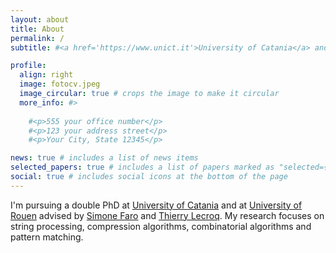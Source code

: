 ```yaml
---
layout: about
title: About
permalink: /
subtitle: #<a href='https://www.unict.it'>University of Catania</a> and <a href='[#](https://www.univ-rouen.fr)'>University of Rouen</a>

profile:
  align: right
  image: fotocv.jpeg
  image_circular: true # crops the image to make it circular
  more_info: #>
  
    #<p>555 your office number</p>
    #<p>123 your address street</p>
    #<p>Your City, State 12345</p>

news: true # includes a list of news items
selected_papers: true # includes a list of papers marked as "selected={true}"
social: true # includes social icons at the bottom of the page
---
```


I'm pursuing a double PhD at <a href='https://www.unict.it'>University of Catania</a> and at <a href='https://www.univ-rouen.fr'>University of Rouen</a> advised by <a href="https://www.dmi.unict.it/faro/">Simone Faro</a> and <a href="http://www-igm.univ-mlv.fr/~lecroq/">Thierry Lecroq</a>. My research focuses on string processing, compression algorithms, combinatorial algorithms and pattern matching.